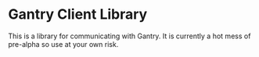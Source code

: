 # Gantry Client Library

This is a library for communicating with Gantry. It is currently a hot mess of pre-alpha so use at your own risk.
